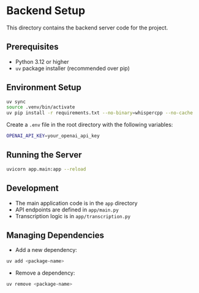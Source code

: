 # Backend Setup

This directory contains the backend server code for the project.

## Prerequisites

- Python 3.12 or higher
- `uv` package installer (recommended over pip)

## Environment Setup

```bash
uv sync
source .venv/bin/activate
uv pip install -r requirements.txt --no-binary=whispercpp --no-cache
```

Create a `.env` file in the root directory with the following variables:

```bash
OPENAI_API_KEY=your_openai_api_key
```

## Running the Server

```bash
uvicorn app.main:app --reload
```

## Development

- The main application code is in the `app` directory
- API endpoints are defined in `app/main.py`
- Transcription logic is in `app/transcription.py`

## Managing Dependencies

- Add a new dependency:
```bash
uv add <package-name>
```

- Remove a dependency:
```bash
uv remove <package-name>
```
